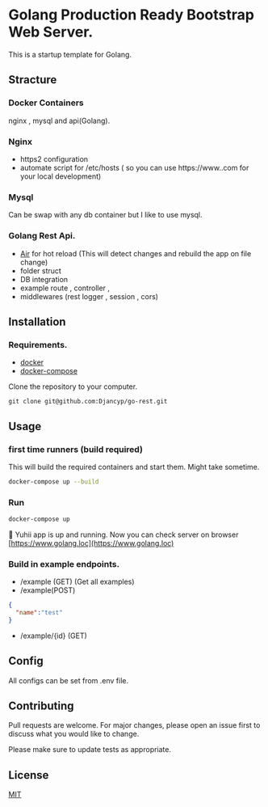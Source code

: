# Golang Production Ready Bootstrap Web Server.

This is a startup template for Golang.

## Stracture

### Docker Containers
nginx , mysql and api(Golang).

### Nginx
- https2 configuration
- automate script for /etc/hosts ( so you can use https://www.<yourdomain>.com for your local development)

### Mysql
Can be swap with any db container but I like to use mysql.

### Golang Rest Api.
- [Air](https://github.com/cosmtrek/air) for hot reload (This will detect changes and rebuild the app on file change)
- folder struct
- DB integration
- example route , controller , 
- middlewares (rest logger , session , cors)

## Installation
### Requirements.
- [docker](https://www.docker.com/)
- [docker-compose](https://docs.docker.com/compose/)

Clone the repository to your computer.

```git
git clone git@github.com:Djancyp/go-rest.git
```

## Usage

### first time runners  (build required)
This will build the required containers and start them. Might take sometime.
```bash
docker-compose up --build
```
### Run
```bash
docker-compose up
``````
🚀 Yuhii app is up and running.
Now you can check server on browser [https://www.golang.loc](https://www.golang.loc)

### Build in example endpoints.
- /example (GET) (Get all examples)
- /example(POST)
```json
{
  "name":"test"
}
```
- /example/{id} (GET)

## Config
All configs can be set from .env file.

## Contributing
Pull requests are welcome. For major changes, please open an issue first to discuss what you would like to change.

Please make sure to update tests as appropriate.

## License
[MIT](https://choosealicense.com/licenses/mit/)
